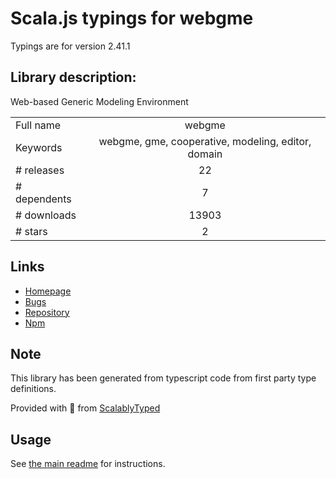 
# Scala.js typings for webgme

Typings are for version 2.41.1

## Library description:
Web-based Generic Modeling Environment

|                    |                 |
| ------------------ | :-------------: |
| Full name          | webgme |
| Keywords           | webgme, gme, cooperative, modeling, editor, domain |
| # releases         | 22 |
| # dependents       | 7 |
| # downloads        | 13903 |
| # stars            | 2 |

## Links
- [Homepage](http://github.com/webgme/webgme)
- [Bugs](http://github.com/webgme/webgme/issues)
- [Repository](https://github.com/webgme/webgme)
- [Npm](https://www.npmjs.com/package/webgme)
    


## Note
This library has been generated from typescript code from first party type definitions.

Provided with :purple_heart: from [ScalablyTyped](https://github.com/oyvindberg/ScalablyTyped)

## Usage
See [the main readme](../../readme.md) for instructions.


